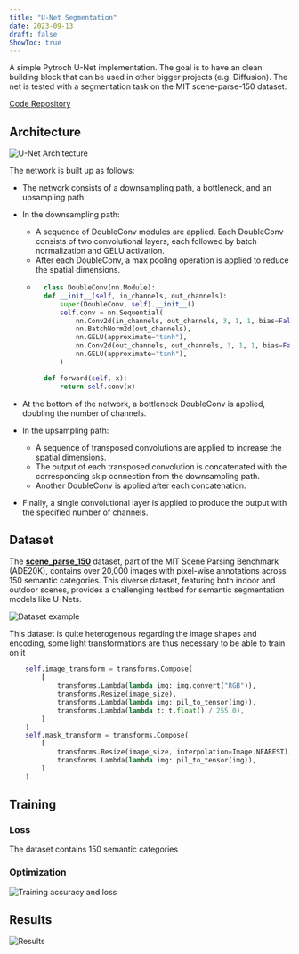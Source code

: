 ```yaml
---
title: "U-Net Segmentation"
date: 2023-09-13
draft: false
ShowToc: true
---
```

A simple Pytroch U-Net implementation. The goal is to have an clean building block that can be used in other bigger projects (e.g. Diffusion). The net is tested with a segmentation task on the MIT scene-parse-150 dataset.

[Code Repository](https://github.com/JulienRineau/unet-segmentation)

## Architecture

![U-Net Architecture](/img/unet-segmentation/u-net-architecture.png)

The network is built up as follows:

- The network consists of a downsampling path, a bottleneck, and an upsampling path.
- In the downsampling path:

    - A sequence of DoubleConv modules are applied. Each DoubleConv consists of two convolutional layers, each followed by batch normalization and GELU activation.
    - After each DoubleConv, a max pooling operation is applied to reduce the spatial dimensions.
    - ```python
        class DoubleConv(nn.Module):
        def __init__(self, in_channels, out_channels):
            super(DoubleConv, self).__init__()
            self.conv = nn.Sequential(
                nn.Conv2d(in_channels, out_channels, 3, 1, 1, bias=False),
                nn.BatchNorm2d(out_channels),
                nn.GELU(approximate="tanh"),
                nn.Conv2d(out_channels, out_channels, 3, 1, 1, bias=False),
                nn.GELU(approximate="tanh"),
            )

        def forward(self, x):
            return self.conv(x)
        ```


- At the bottom of the network, a bottleneck DoubleConv is applied, doubling the number of channels.

- In the upsampling path:

    - A sequence of transposed convolutions are applied to increase the spatial dimensions.
    - The output of each transposed convolution is concatenated with the corresponding skip connection from the downsampling path.
    - Another DoubleConv is applied after each concatenation.

- Finally, a single convolutional layer is applied to produce the output with the specified number of channels.

## Dataset
The **[scene_parse_150](http://sceneparsing.csail.mit.edu)** dataset, part of the MIT Scene Parsing Benchmark (ADE20K), contains over 20,000 images with pixel-wise annotations across 150 semantic categories. This diverse dataset, featuring both indoor and outdoor scenes, provides a challenging testbed for semantic segmentation models like U-Nets.

![Dataset example](/img/unet-segmentation/dataset_stacked_image.jpg)

This dataset is quite heterogenous regarding the image shapes and encoding, some light transformations are thus necessary to be able to train on it

```python
    self.image_transform = transforms.Compose(
        [
            transforms.Lambda(lambda img: img.convert("RGB")),
            transforms.Resize(image_size),
            transforms.Lambda(lambda img: pil_to_tensor(img)),
            transforms.Lambda(lambda t: t.float() / 255.0),
        ]
    )
    self.mask_transform = transforms.Compose(
        [
            transforms.Resize(image_size, interpolation=Image.NEAREST),
            transforms.Lambda(lambda img: pil_to_tensor(img)),
        ]
    )
```
## Training
### Loss
The dataset contains 150 semantic categories
### Optimization
![Training accuracy and loss](/img/unet-segmentation/stacked_plot.jpg)

## Results
![Results](/img/unet-segmentation/stacked_result.png)


